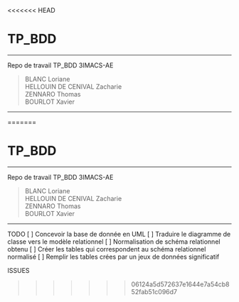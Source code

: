 <<<<<<< HEAD
# TP_BDD
***
Repo de travail TP_BDD 3IMACS-AE
> BLANC Loriane<br>
> HELLOUIN DE CENIVAL Zacharie <br>
> ZENNARO Thomas <br>
> BOURLOT Xavier

***
=======
# TP_BDD
***
Repo de travail TP_BDD 3IMACS-AE
> BLANC Loriane<br>
> HELLOUIN DE CENIVAL Zacharie <br>
> ZENNARO Thomas <br>
> BOURLOT Xavier

***
TODO
[ ] Concevoir la  base de donnée en UML
[ ] Traduire le diagramme de classe vers le modèle relationnel
[ ] Normalisation de schéma relationnel obtenu
[ ] Créer les tables qui correspondent au schéma relationnel normalisé
[ ] Remplir les tables crées par un jeux de données significatif

ISSUES
>>>>>>> 06124a5d572637e1644e7a54cb852fab51c096d7
